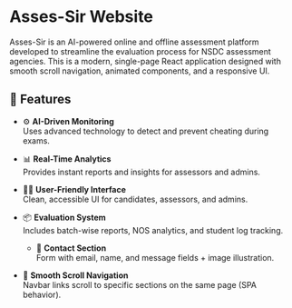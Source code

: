 # Asses-Sir Website

Asses-Sir is an AI-powered online and offline assessment platform developed to streamline the evaluation process for NSDC assessment agencies. This is a modern, single-page React application designed with smooth scroll navigation, animated components, and a responsive UI.

## 🚀 Features

- ⚙️ **AI-Driven Monitoring**  
  Uses advanced technology to detect and prevent cheating during exams.

- 📊 **Real-Time Analytics**  
  Provides instant reports and insights for assessors and admins.

- 👨‍💻 **User-Friendly Interface**  
  Clean, accessible UI for candidates, assessors, and admins.

- 📦 **Evaluation System**  
  Includes batch-wise reports, NOS analytics, and student log tracking.

  - 💬 **Contact Section**  
  Form with email, name, and message fields + image illustration.

- 📌 **Smooth Scroll Navigation**  
  Navbar links scroll to specific sections on the same page (SPA behavior).
